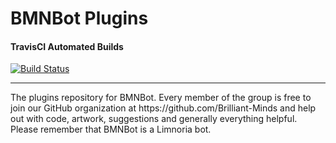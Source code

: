 BMNBot Plugins
==============
<h4>TravisCI Automated Builds</h4>

[![Build Status](https://travis-ci.org/Brilliant-Minds/Limnoria-Plugins.png?branch=master)](https://travis-ci.org/Brilliant-Minds/Limnoria-Plugins)
<hr/>
The plugins repository for BMNBot. 
Every member of the group is free to join our GitHub organization at https://github.com/Brilliant-Minds and help out with code, artwork, suggestions and generally everything helpful.
Please remember that BMNBot is a Limnoria bot.
